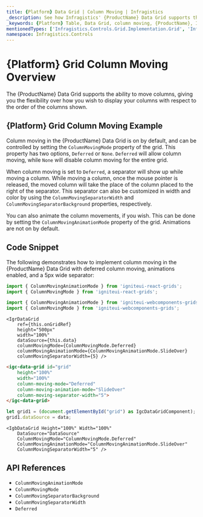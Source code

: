 ```yaml
---
title: {Platform} Data Grid | Column Moving | Infragistics
_description: See how Infragistics' {ProductName} Data Grid supports the ability to move columns and gives you the flexibility over how you wish to display your columns. View {ProductName} table demos for more information!
_keywords: {Platform} Table, Data Grid, column moving, {ProductName}, Infragistics
mentionedTypes: ['Infragistics.Controls.Grid.Implementation.Grid', 'Infragistics.Controls.Grid.Implementation.ColumnMovingMode', 'Infragistics.Controls.Grid.Implementation.ColumnMovingAnimationMode']
namespace: Infragistics.Controls
---
```


# {Platform} Grid Column Moving Overview

The {ProductName} Data Grid supports the ability to move columns, giving you the flexibility over how you wish to display your columns with respect to the order of the columns shown.

## {Platform} Grid Column Moving Example


<code-view style="height: 600px"
           data-demos-base-url="{environment:dvDemosBaseUrl}"
           iframe-src="{environment:dvDemosBaseUrl}/grids/data-grid-column-moving"
           alt="{Platform} Grid Column Moving Example"
           github-src="grids/data-grid/column-moving">
</code-view>

<div class="divider--half"></div>

Column moving in the {ProductName} Data Grid is on by default, and can be controlled by setting the `ColumnMovingMode` property of the grid. This property has two options, `Deferred` or `None`. `Deferred` will allow column moving, while `None` will disable column moving for the entire grid.

When column moving is set to `Deferred`, a separator will show up while moving a column. While moving a column, once the mouse pointer is released, the moved column will take the place of the column placed to the right of the separator. This separator can also be customized in width and color by using the `ColumnMovingSeparatorWidth` and `ColumnMovingSeparatorBackground` properties, respectively.

You can also animate the column movements, if you wish. This can be done by setting the `ColumnMovingAnimationMode` property of the grid. Animations are not on by default.

## Code Snippet

The following demonstrates how to implement column moving in the {ProductName} Data Grid with deferred column moving, animations enabled, and a 5px wide separator:

<!--React-->
```ts
import { ColumnMovingAnimationMode } from 'igniteui-react-grids';
import { ColumnMovingMode } from 'igniteui-react-grids';
```

<!--WebComponents-->
```ts
import { ColumnMovingAnimationMode } from 'igniteui-webcomponents-grids';
import { ColumnMovingMode } from 'igniteui-webcomponents-grids';
```

```tsx
<IgrDataGrid
    ref={this.onGridRef}
    height="500px"
    width="100%"
    dataSource={this.data}
    columnMovingMode={ColumnMovingMode.Deferred}
    columnMovingAnimationMode={ColumnMovingAnimationMode.SlideOver}
    columnMovingSeparatorWidth={5} />
```

```html
<igc-data-grid id="grid"
    height="100%"
    width="100%"
    column-moving-mode="Deferred"
    column-moving-animation-mode="SlideOver"
    column-moving-separator-width="5">
</igc-data-grid>
```

```ts
let grid1 = (document.getElementById("grid") as IgcDataGridComponent);
grid1.dataSource = data;
```

```razor
<IgbDataGrid Height="100%" Width="100%"
    DataSource="DataSource"
    ColumnMovingMode="ColumnMovingMode.Deferred"
    ColumnMovingAnimationMode="ColumnMovingAnimationMode.SlideOver"
    ColumnMovingSeparatorWidth="5" />
```

## API References

 - `ColumnMovingAnimationMode`
 - `ColumnMovingMode`
 - `ColumnMovingSeparatorBackground`
 - `ColumnMovingSeparatorWidth`
 - `Deferred`